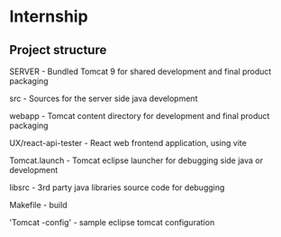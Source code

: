 # Internship


## Project structure

SERVER - Bundled Tomcat 9 for shared development and final product packaging

src - Sources for the server side java development

webapp - Tomcat content directory for development and final product packaging

UX/react-api-tester - React web frontend application, using vite

Tomcat.launch - Tomcat eclipse launcher for debugging side java or development

libsrc - 3rd party java libraries source code for debugging

Makefile - build

'Tomcat -config' - sample eclipse tomcat configuration